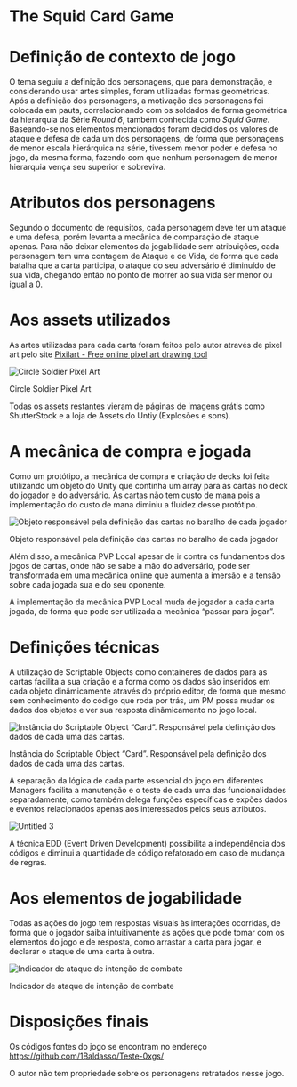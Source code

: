 # The Squid Card Game

# Definição de contexto de jogo

O tema seguiu a definição dos personagens, que para demonstração, e considerando usar artes simples, foram utilizadas formas geométricas. Após a definição dos personagens, a motivação dos personagens foi colocada em pauta, correlacionando com os soldados de forma geométrica da hierarquia da Série *Round 6*, também conhecida como *Squid Game.* Baseando-se nos elementos mencionados foram decididos os valores de ataque e defesa de cada um dos personagens, de forma que personagens de menor escala hierárquica na série, tivessem menor poder e defesa no jogo, da mesma forma, fazendo com que nenhum personagem de menor hierarquia vença seu superior e sobreviva.

# Atributos dos personagens

Segundo o documento de requisitos, cada personagem deve ter um ataque e uma defesa, porém levanta a mecânica de comparação de ataque apenas. Para não deixar elementos da jogabilidade sem atribuições, cada personagem tem uma contagem de Ataque e de Vida, de forma que cada batalha que a carta participa, o ataque do seu adversário é diminuído de sua vida, chegando então no ponto de morrer ao sua vida ser menor ou igual a 0.

# Aos assets utilizados

As artes utilizadas para cada carta foram feitos pelo autor através de pixel art pelo site [Pixilart - Free online pixel art drawing tool](https://www.pixilart.com/draw#)

![Circle Soldier Pixel Art](https://user-images.githubusercontent.com/82400557/215758806-ff2c06a6-bf3e-4ee4-9dd1-4300ba5152eb.png)

Circle Soldier Pixel Art

Todas os assets restantes vieram de páginas de imagens grátis como ShutterStock e a loja de Assets do Untiy (Explosões e sons).

# A mecânica de compra e jogada

Como um protótipo, a mecânica de compra e criação de decks foi feita utilizando um objeto do Unity que continha um array para as cartas no deck do jogador e do adversário. As cartas não tem custo de mana pois a implementação do custo de mana diminiu a fluidez desse protótipo.

![Objeto responsável pela definição das cartas no baralho de cada jogador](https://user-images.githubusercontent.com/82400557/215758923-74b79681-c672-4e7d-b3ae-b7d607131eca.png)

Objeto responsável pela definição das cartas no baralho de cada jogador

Além disso, a mecânica PVP Local apesar de ir contra os fundamentos dos jogos de cartas, onde não se sabe a mão do adversário, pode ser transformada em uma mecânica online que aumenta a imersão e a tensão sobre cada jogada sua e do seu oponente.

A implementação da mecânica PVP Local muda de jogador a cada carta jogada, de forma que pode ser utilizada a mecânica “passar para jogar”.

# Definições técnicas

A utilização de Scriptable Objects como containeres de dados para as cartas facilita a sua criação e a forma como os dados são inseridos em cada objeto dinâmicamente através do próprio editor, de forma que mesmo sem conhecimento do código que roda por trás, um PM possa mudar os dados dos objetos e ver sua resposta dinâmicamento no jogo local.

![Instância do Scriptable Object “Card”. Responsável pela definição dos dados de cada uma das cartas.](https://user-images.githubusercontent.com/82400557/215759249-2c5de428-6279-4857-8ca2-905018c00912.png)


Instância do Scriptable Object “Card”. Responsável pela definição dos dados de cada uma das cartas.

A separação da lógica de cada parte essencial do jogo em diferentes Managers facilita a manutenção e o teste de cada uma das funcionalidades separadamente, como também delega funções específicas e expões dados e eventos relacionados apenas aos interessados pelos seus atributos.

![Untitled 3](https://user-images.githubusercontent.com/82400557/215759389-efc1ef90-98da-4b7a-886d-51155b06f398.png)


A técnica EDD (Event Driven Development) possibilita a independência dos códigos e diminui a quantidade de código refatorado em caso de mudança de regras.

# Aos elementos de jogabilidade

Todas as ações do jogo tem respostas visuais às interações ocorridas, de forma que o jogador saiba intuitivamente as ações que pode tomar com os elementos do jogo e de resposta, como arrastar a carta para jogar, e declarar o ataque de uma carta à outra.

![Indicador de ataque de intenção de combate](https://user-images.githubusercontent.com/82400557/215759470-d8c979a7-1ca2-4569-bfc2-870f83479ec1.png)


Indicador de ataque de intenção de combate

# Disposições finais

Os códigos fontes do jogo se encontram no endereço https://github.com/1Baldasso/Teste-0xgs/

O autor não tem propriedade sobre os personagens retratados nesse jogo.

